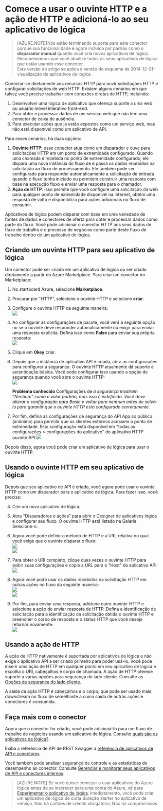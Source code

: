 <properties
   pageTitle="Usando o ouvinte HTTP e o conector nos aplicativos de lógica | Serviço de aplicativo do Microsoft Azure "
   description="Como criar e configurar o ouvinte HTTP e o aplicativo de conector ou API de ação de HTTP e usá-lo em um aplicativo de lógica no serviço de aplicativo do Azure"
   services="logic-apps"
   documentationCenter=".net,nodejs,java"
   authors="anuragdalmia"
   manager="erikre"
   editor=""/>

<tags
   ms.service="logic-apps"
   ms.devlang="multiple"
   ms.topic="article"
   ms.tgt_pltfrm="na"
   ms.workload="integration"
   ms.date="08/31/2016"
   ms.author="prkumar"/>


# <a name="get-started-with-the-http-listener-and-http-action-and-add-it-to-your-logic-app"></a>Comece a usar o ouvinte HTTP e a ação de HTTP e adicioná-lo ao seu aplicativo de lógica

> [AZURE.NOTE]Nós estão terminando suporte para este conector porque sua funcionalidade é agora incluída por padrão como o **disparador manual** quando você cria novos aplicativos de lógica.  Recomendamos que você atualize todos os seus aplicativos de lógica que estão usando esse conector.  
> Esta versão do artigo se aplica à versão do esquema de 2014-12-01-visualização de aplicativos de lógica.

Conectar-se diretamente aos recursos HTTP para ouvir solicitações HTTP e configurar solicitações de web HTTP. Existem alguns cenários em que talvez você precise trabalhar com conexões diretas de HTTP, incluindo:

1.  Desenvolver uma lógica de aplicativo que ofereça suporte a uma web ou usuário móvel interativo front-end.
2.  Para obter e processar dados de um serviço web que não tem uma conector de caixa de ausência.
3.  Para executar ações que já estão expostos como um serviço web, mas não está disponível como um aplicativo de API.

Para esses cenários, há duas opções:

1. **Ouvinte HTTP**: esse conector atua como um disparador e ouve para solicitações HTTP em um ponto de extremidade configurado. Quando uma chamada é recebida no ponto de extremidade configurado, ele dispara uma nova instância do fluxo de e passa os dados recebidos na solicitação ao fluxo de processamento. Ele também pode ser configurado para responder automaticamente a solicitação de entrada quando o fluxo tenha iniciado ou permitem construir uma resposta com base na execução fluxo e enviar uma resposta para o chamador.
2. **Ação de HTTP**: Isso permite que você configure uma solicitação da web para qualquer ponto de extremidade disponível na internet, obtém uma resposta de volta e disponibiliza para ações adicionais no fluxo de consumir.

Aplicativos de lógica podem disparar com base em uma variedade de fontes de dados e conectores de oferta para obter e processar dados como parte do fluxo. Você pode adicionar o conector HTTP aos seus dados de fluxo de trabalho e o processo de negócios como parte deste fluxo de trabalho dentro de um aplicativo de lógica. 

## <a name="creating-an-http-listener-for-your-logic-app"></a>Criando um ouvinte HTTP para seu aplicativo de lógica
Um conector pode ser criado em um aplicativo de lógica ou ser criado diretamente a partir do Azure Marketplace. Para criar um conector do Marketplace:  

1. No startboard Azure, selecione **Marketplace**.
2. Procurar por "HTTP", selecione o ouvinte HTTP e selecione **criar**.
3.  Configure o ouvinte HTTP da seguinte maneira:  
![][1]

4.  Ao configurar as configurações de pacote, você verá a seguinte opção no se o ouvinte deve responder automaticamente ou exigir para enviar uma resposta explícita. Defina isso como **False** para enviar sua própria resposta:  
![][2]

5.  Clique em **Okey** criar.
6.  Depois que a instância de aplicativo API é criada, abra as configurações para configurar a segurança. O ouvinte HTTP atualmente dá suporte à autenticação básica. Você pode configurar isso usando a opção de segurança quando você abre o ouvinte HTTP:  
![][3]
  
    **Problema conhecido** Configurações de *a segurança mostram "Nenhum" como o valor padrão, mas isso é indefinido. Você deve alterar a configuração para Basic e voltar para nenhum antes de salvá-lo para garantir que o ouvinte HTTP está configurado corretamente.*  

7. Por fim, defina as configurações de segurança do API App ao público (anônimo) para permitir que os clientes externos acessem o ponto de extremidade. Esta configuração está disponível em "todas as configurações > configurações do aplicativo" do aplicativo HTTP ouvinte API:![][10]

Depois disso, agora você pode criar um aplicativo de lógica para usar o ouvinte HTTP.

## <a name="using-the-http-listener-in-your-logic-app"></a>Usando o ouvinte HTTP em seu aplicativo de lógica
Depois que seu aplicativo de API é criado, você agora pode usar o ouvinte HTTP como um disparador para o aplicativo de lógica. Para fazer isso, você precisa:

4.  Crie um novo aplicativo de lógica.
5.  Abra "Disparadores e ações" para abrir o Designer de aplicativos lógica e configurar seu fluxo. O ouvinte HTTP está listado na Galeria. Selecione-o.
6.  Agora você pode definir o método de HTTP e a URL relativa no qual você exige que o ouvinte disparar o fluxo:  
![][4]  
![][5]

7.  Para obter o URI completo, clique duas vezes o ouvinte HTTP para exibir suas configurações e copie a URL para o "Host" do aplicativo API:  
![][6]
8.  Agora você pode usar os dados recebidos na solicitação HTTP em outras ações no fluxo da seguinte maneira:  
![][7]  
![][8]
9.  Por fim, para enviar uma resposta, adicione outro ouvinte HTTP e selecione a ação de enviar resposta de HTTP. Defina a identificação de solicitação para a identificação da solicitação obtida o ouvinte HTTP e preencher o corpo de resposta e o status HTTP que você deseja retornar novamente:  
![][9]

## <a name="using-the-http-action"></a>Usando a ação de HTTP
A ação de HTTP nativamente é suportada por aplicativos de lógica e não exige o aplicativo API a ser criado primeiro para poder usá-lo. Você pode inserir uma ação de HTTP em qualquer ponto em seu aplicativo de lógica e escolha o URI, cabeçalhos e corpo de chamada.
A ação de HTTP oferece suporte a várias opções para segurança do lado cliente. Consulte as [Opções de segurança do lado cliente](../scheduler/scheduler-outbound-authentication.md).

A saída da ação HTTP é cabeçalhos e o corpo, que pode ser usado mais downstream no fluxo de semelhante a como saída de outras ações e conectores é consumida.

## <a name="do-more-with-your-connector"></a>Faça mais com o conector
Agora que o conector for criado, você pode adicioná-lo para um fluxo de trabalho de negócios usando um aplicativo de lógica. Consulte [quais são os aplicativos de lógica?](app-service-logic-what-are-logic-apps.md).

Exiba a referência de API de REST Swagger a [referência de aplicativos de API e conectores](http://go.microsoft.com/fwlink/p/?LinkId=529766).

Você também pode analisar segurança de controle e as estatísticas de desempenho ao conector. Consulte [Gerenciar e monitorar seus aplicativos de API e conectores internos](app-service-logic-monitor-your-connectors.md).

> [AZURE.NOTE] Se você quiser começar a usar aplicativos do Azure lógica antes de se inscrever para uma conta do Azure, vá para [Experimentar o aplicativo de lógica](https://tryappservice.azure.com/?appservice=logic). Imediatamente, você pode criar um aplicativo de lógica de curta duração starter no aplicativo de serviço. Não há cartões de crédito obrigatório; Não há compromissos.

<!--Image references-->
[1]: ./media/app-service-logic-connector-http/1.png
[2]: ./media/app-service-logic-connector-http/2.png
[3]: ./media/app-service-logic-connector-http/3.png
[4]: ./media/app-service-logic-connector-http/4.png
[5]: ./media/app-service-logic-connector-http/5.png
[6]: ./media/app-service-logic-connector-http/6.png
[7]: ./media/app-service-logic-connector-http/7.png
[8]: ./media/app-service-logic-connector-http/8.png
[9]: ./media/app-service-logic-connector-http/9.png
[10]: ./media/app-service-logic-connector-http/10.png
